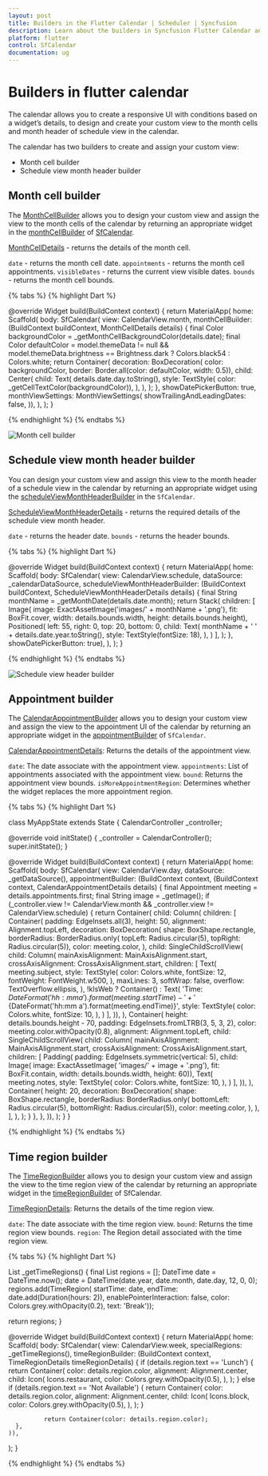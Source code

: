 ```yaml
---
layout: post
title: Builders in the Flutter Calendar | Scheduler | Syncfusion
description: Learn about the builders in Syncfusion Flutter Calendar and assigning custom widgets to calendar through builders
platform: flutter
control: SfCalendar
documentation: ug
---
```


# Builders in flutter calendar
The calendar allows you to create a responsive UI with conditions based on a widget’s details, to design and create your custom view to the month cells and month header of schedule view in the calendar.

The calendar has two builders to create and assign your custom view:
* Month cell builder
* Schedule view month header builder

## Month cell builder
The [MonthCellBuilder](https://pub.dev/documentation/syncfusion_flutter_calendar/latest/calendar/MonthCellBuilder.html) allows you to design your custom view and assign the view to the month cells of the calendar by returning an appropriate widget in the [monthCellBuilder](https://pub.dev/documentation/syncfusion_flutter_calendar/latest/calendar/SfCalendar/monthCellBuilder.html) of [SfCalendar](https://pub.dev/documentation/syncfusion_flutter_calendar/latest/calendar/SfCalendar-class.html).

[MonthCellDetails](https://pub.dev/documentation/syncfusion_flutter_calendar/latest/calendar/MonthCellDetails-class.html) - returns the details of the month cell.

`date` - returns the month cell date.
`appointments` - returns the month cell appointments.
`visibleDates` - returns the current view visible dates.
`bounds` - returns the month cell bounds.


{% tabs %}
{% highlight Dart %}

@override
Widget build(BuildContext context) {
  return MaterialApp(
    home: Scaffold(
        body: SfCalendar(
            view: CalendarView.month,
            monthCellBuilder:
                (BuildContext buildContext, MonthCellDetails details) {
              final Color backgroundColor =
              _getMonthCellBackgroundColor(details.date);
              final Color defaultColor = model.themeData != null &&
                  model.themeData.brightness == Brightness.dark
                  ? Colors.black54
                  : Colors.white;
              return Container(
                decoration: BoxDecoration(
                    color: backgroundColor,
                    border: Border.all(color: defaultColor, width: 0.5)),
                child: Center(
                  child: Text(
                    details.date.day.toString(),
                    style: TextStyle(
                        color: _getCellTextColor(backgroundColor)),
                  ),
                ),
              );
            },
            showDatePickerButton: true,
            monthViewSettings: MonthViewSettings(
              showTrailingAndLeadingDates: false,
            )),
    ),
  );
}

{% endhighlight %}
{% endtabs %}

![Month cell builder](images/builder/month_cell_builder.png)

## Schedule view month header builder

You can design your custom view and assign this view to the month header of a schedule view in the calendar by returning an appropriate widget using the [scheduleViewMonthHeaderBuilder](https://pub.dev/documentation/syncfusion_flutter_calendar/latest/calendar/SfCalendar/scheduleViewMonthHeaderBuilder.html) in the `SfCalendar`.

[ScheduleViewMonthHeaderDetails](https://pub.dev/documentation/syncfusion_flutter_calendar/latest/calendar/ScheduleViewMonthHeaderDetails-class.html) - returns the required details of the schedule view month header.

`date` - returns the header date.
`bounds` - returns the header bounds.

{% tabs %}
{% highlight Dart %}

@override
Widget build(BuildContext context) {
  return MaterialApp(
    home: Scaffold(
      body: SfCalendar(
          view: CalendarView.schedule,
          dataSource: _calendarDataSource,
          scheduleViewMonthHeaderBuilder: (BuildContext buildContext,
              ScheduleViewMonthHeaderDetails details) {
            final String monthName = _getMonthDate(details.date.month);
            return Stack(
              children: [
                Image(
                    image: ExactAssetImage('images/' + monthName + '.png'),
                    fit: BoxFit.cover,
                    width: details.bounds.width,
                    height: details.bounds.height),
                Positioned(
                  left: 55,
                  right: 0,
                  top: 20,
                  bottom: 0,
                  child: Text(
                    monthName + ' ' + details.date.year.toString(),
                    style: TextStyle(fontSize: 18),
                  ),
                )
              ],
            );
          },
          showDatePickerButton: true),
    ),
  );
}

{% endhighlight %}
{% endtabs %}

![Schedule view header builder](images/builder/schedule_view_month_header_builder.png)

## Appointment builder
The [CalendarAppointmentBuilder]() allows you to design your custom view and assign the view to the appointment UI of the calendar by returning an appropriate widget in the [appointmentBuilder]() of `SfCalendar`.

[CalendarAppointmentDetails](): Returns the details of the appointment view.


`date`: The date associate with the appointment view.
`appointments`: List of appointments associated with the appointment view.
`bound`: Returns the appointment view bounds.
`isMoreAppointmentRegion`: Determines whether the widget replaces the more appointment region.

{% tabs %}
{% highlight Dart %}

class MyAppState extends State<MyApp> {
  CalendarController _controller;

  @override
  void initState() {
    _controller = CalendarController();
    super.initState();
  }

  @override
  Widget build(BuildContext context) {
    return MaterialApp(
      home: Scaffold(
          body: SfCalendar(
        view: CalendarView.day,
		dataSource: _getDataSource(),
        appointmentBuilder: (BuildContext context,
                (BuildContext context, CalendarAppointmentDetails details) {
              final Appointment meeting = details.appointments.first;
              final String image = _getImage();
              if (_controller.view != CalendarView.month &&
                  _controller.view != CalendarView.schedule) {
                return Container(
                  child: Column(
                    children: [
                      Container(
                        padding: EdgeInsets.all(3),
                        height: 50,
                        alignment: Alignment.topLeft,
                        decoration: BoxDecoration(
                          shape: BoxShape.rectangle,
                          borderRadius: BorderRadius.only(
                              topLeft: Radius.circular(5),
                              topRight: Radius.circular(5)),
                          color: meeting.color,
                        ),
                        child: SingleChildScrollView(
                            child: Column(
                          mainAxisAlignment: MainAxisAlignment.start,
                          crossAxisAlignment: CrossAxisAlignment.start,
                          children: [
                            Text(
                              meeting.subject,
                              style: TextStyle(
                                color: Colors.white,
                                fontSize: 12,
                                fontWeight: FontWeight.w500,
                              ),
                              maxLines: 3,
                              softWrap: false,
                              overflow: TextOverflow.ellipsis,
                            ),
                            !kIsWeb
                                ? Container()
                                : Text(
                                    'Time: ${DateFormat('hh:mm a').format(meeting.startTime)} - ' +
                                        '${DateFormat('hh:mm a').format(meeting.endTime)}',
                                    style: TextStyle(
                                      color: Colors.white,
                                      fontSize: 10,
                                    ),
                                  )
                          ],
                        )),
                      ),
                      Container(
                        height: details.bounds.height - 70,
                        padding: EdgeInsets.fromLTRB(3, 5, 3, 2),
                        color: meeting.color.withOpacity(0.8),
                        alignment: Alignment.topLeft,
                        child: SingleChildScrollView(
                            child: Column(
                          mainAxisAlignment: MainAxisAlignment.start,
                          crossAxisAlignment: CrossAxisAlignment.start,
                          children: [
                            Padding(
                                padding: EdgeInsets.symmetric(vertical: 5),
                                child: Image(
                                    image: ExactAssetImage(
                                        'images/' + image + '.png'),
                                    fit: BoxFit.contain,
                                    width: details.bounds.width,
                                    height: 60)),
                            Text(
                              meeting.notes,
                              style: TextStyle(
                                color: Colors.white,
                                fontSize: 10,
                              ),
                            )
                          ],
                        )),
                      ),
                      Container(
                        height: 20,
                        decoration: BoxDecoration(
                          shape: BoxShape.rectangle,
                          borderRadius: BorderRadius.only(
                              bottomLeft: Radius.circular(5),
                              bottomRight: Radius.circular(5)),
                          color: meeting.color,
                        ),
                      ),
                    ],
                  ),
                );
              }
            },
        },
      )),
    );
  }
}

{% endhighlight %}
{% endtabs %}


## Time region builder
The [TimeRegionBuilder]() allows you to design your custom view and assign the view to the time region view of the calendar by returning an appropriate widget in the [timeRegionBuilder]() of SfCalendar.

[TimeRegionDetails](): Returns the details of the time region view.

`date`: The date associate with the time region view.
`bound`: Returns the time region view bounds.
`region`: The Region detail associated with the time region view.

{% tabs %}
{% highlight Dart %}

List<TimeRegion> _getTimeRegions() {
  final List<TimeRegion> regions = <TimeRegion>[];
  DateTime date = DateTime.now();
  date = DateTime(date.year, date.month, date.day, 12, 0, 0);
  regions.add(TimeRegion(
      startTime: date,
      endTime: date.add(Duration(hours: 2)),
      enablePointerInteraction: false,
      color: Colors.grey.withOpacity(0.2),
      text: 'Break'));

  return regions;
}

@override
Widget build(BuildContext context) {
  return MaterialApp(
    home: Scaffold(
        body: SfCalendar(
      view: CalendarView.week,
      specialRegions: _getTimeRegions(),
      timeRegionBuilder:
          (BuildContext context, TimeRegionDetails timeRegionDetails) {
        if (details.region.text == 'Lunch') {
                return Container(
                  color: details.region.color,
                  alignment: Alignment.center,
                  child: Icon(
                    Icons.restaurant,
                    color: Colors.grey.withOpacity(0.5),
                  ),
                );
              } else if (details.region.text == 'Not Available') {
                return Container(
                  color: details.region.color,
                  alignment: Alignment.center,
                  child: Icon(
                    Icons.block,
                    color: Colors.grey.withOpacity(0.5),
                  ),
                );
              }

              return Container(color: details.region.color);
      },
    )),
  );
}

{% endhighlight %}
{% endtabs %}
